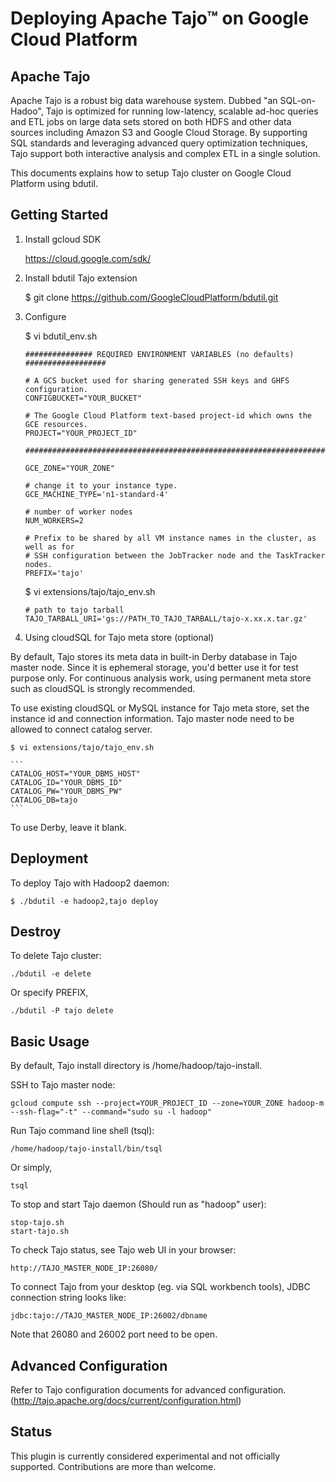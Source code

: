 Deploying Apache Tajo™ on Google Cloud Platform
===============================================

Apache Tajo
-----------

Apache Tajo is a robust big data warehouse system. Dubbed "an SQL-on-Hadoo", Tajo is optimized for running low-latency, scalable ad-hoc queries and ETL jobs on large data sets stored on both HDFS and other data sources including Amazon S3 and Google Cloud Storage. By supporting SQL standards and leveraging advanced query optimization techniques, Tajo support both interactive analysis and complex ETL in a single solution. 

This documents explains how to setup Tajo cluster on Google Cloud Platform using bdutil.

Getting Started
---------------

1. Install gcloud SDK

    https://cloud.google.com/sdk/
    
2. Install bdutil Tajo extension

    $ git clone https://github.com/GoogleCloudPlatform/bdutil.git
    
3. Configure
   
    $ vi  bdutil_env.sh

    ```
    ############### REQUIRED ENVIRONMENT VARIABLES (no defaults) ##################

    # A GCS bucket used for sharing generated SSH keys and GHFS configuration.
    CONFIGBUCKET="YOUR_BUCKET" 

    # The Google Cloud Platform text-based project-id which owns the GCE resources.
    PROJECT="YOUR_PROJECT_ID" 

    ###############################################################################

    GCE_ZONE="YOUR_ZONE"
    
    # change it to your instance type.
    GCE_MACHINE_TYPE='n1-standard-4'  

    # number of worker nodes 
    NUM_WORKERS=2

    # Prefix to be shared by all VM instance names in the cluster, as well as for
    # SSH configuration between the JobTracker node and the TaskTracker nodes.
    PREFIX='tajo'
    ```
    
    $ vi extensions/tajo/tajo_env.sh
    
    ```
    # path to tajo tarball 
    TAJO_TARBALL_URI='gs://PATH_TO_TAJO_TARBALL/tajo-x.xx.x.tar.gz'
    ```
    
4. Using cloudSQL for Tajo meta store (optional)
    
By default, Tajo stores its meta data in built-in Derby database in Tajo master node. Since it is ephemeral storage, you'd better use it for test purpose only. For continuous analysis work, using permanent meta store such as cloudSQL is strongly recommended.

To use existing cloudSQL or MySQL instance for Tajo meta store, set the instance id and connection information. 
Tajo master node need to be allowed to connect catalog server. 

    $ vi extensions/tajo/tajo_env.sh

    ```
    CATALOG_HOST="YOUR_DBMS_HOST"
    CATALOG_ID="YOUR_DBMS_ID"
    CATALOG_PW="YOUR_DBMS_PW"
    CATALOG_DB=tajo
    ```

To use Derby, leave it blank.

Deployment
----------

To deploy Tajo with Hadoop2 daemon:

    $ ./bdutil -e hadoop2,tajo deploy
    
Destroy
-------

To delete Tajo cluster:

    ./bdutil -e delete

Or specify PREFIX,

    ./bdutil -P tajo delete

Basic Usage
-----------

By default, Tajo install directory is /home/hadoop/tajo-install. 

SSH to Tajo master node:

    gcloud compute ssh --project=YOUR_PROJECT_ID --zone=YOUR_ZONE hadoop-m --ssh-flag="-t" --command="sudo su -l hadoop" 
  
Run Tajo command line shell (tsql):

    /home/hadoop/tajo-install/bin/tsql 

Or simply, 

    tsql 
    
To stop and start Tajo daemon (Should run as "hadoop" user):

    stop-tajo.sh 
    start-tajo.sh

To check Tajo status, see Tajo web UI in your browser: 

    http://TAJO_MASTER_NODE_IP:26080/

To connect Tajo from your desktop (eg. via SQL workbench tools), JDBC connection string looks like:
    
    jdbc:tajo://TAJO_MASTER_NODE_IP:26002/dbname

Note that 26080 and 26002 port need to be open.     

Advanced Configuration
----------------------

Refer to Tajo configuration documents for advanced configuration. (http://tajo.apache.org/docs/current/configuration.html)

Status
------

This plugin is currently considered experimental and not officially supported.
Contributions are more than welcome.

